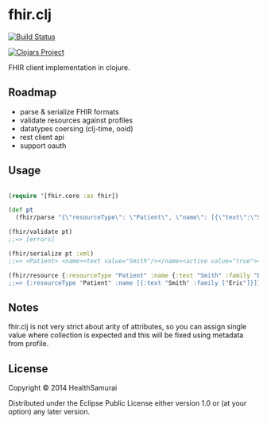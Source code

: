 # fhir.clj

[![Build Status](https://travis-ci.org/fhirbase/fhir.clj.svg)](https://travis-ci.org/fhirbase/fhir.clj)

[![Clojars Project](http://clojars.org/fhir/latest-version.svg)](http://clojars.org/fhir)

FHIR client implementation in clojure.

## Roadmap

* parse & serialize FHIR formats
* validate resources against profiles
* datatypes coersing (clj-time, ooid)
* rest client api
* support oauth

## Usage

```clj

(require '[fhir.core :as fhir])

(def pt
  (fhir/parse "{\"resourceType\": \"Patient\", \"name\": [{\"text\":\"Smith\"}], "active": true}"))

(fhir/validate pt)
;;=> [errors]

(fhir/serialize pt :xml)
;;=> <Patient> <name><text value="Smith"/></name><active value="true"></Patient>

(fhir/resource {:resourceType "Patient" :name {:text "Smith" :family "Eric}})
;;=> {:resourceType "Patient" :name [{:text "Smith" :family ["Eric"]}]}

```

## Notes

fhir.clj is not very strict about arity of attributes,
so you can assign single value where collection is expected
and this will be fixed using metadata from profile.

## License

Copyright © 2014 HealthSamurai

Distributed under the Eclipse Public License either version 1.0 or (at
your option) any later version.
